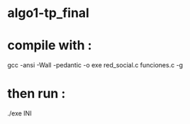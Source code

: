 # algo1-tp_final

# compile with :
gcc -ansi -Wall -pedantic -o exe red_social.c funciones.c -g

# then run :
./exe INI
